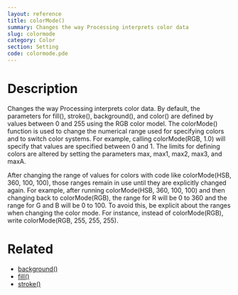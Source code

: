 ```yaml
---
layout: reference
title: colorMode()
summary: Changes the way Processing interprets color data
slug: colormode
category: Color
section: Setting
code: colormode.pde
---
```


# Description

Changes the way Processing interprets color data. By default, the parameters for fill(), stroke(), background(), and color() are defined by values between 0 and 255 using the RGB color model. The colorMode() function is used to change the numerical range used for specifying colors and to switch color systems. For example, calling colorMode(RGB, 1.0) will specify that values are specified between 0 and 1. The limits for defining colors are altered by setting the parameters max, max1, max2, max3, and maxA.

After changing the range of values for colors with code like colorMode(HSB, 360, 100, 100), those ranges remain in use until they are explicitly changed again. For example, after running colorMode(HSB, 360, 100, 100) and then changing back to colorMode(RGB), the range for R will be 0 to 360 and the range for G and B will be 0 to 100. To avoid this, be explicit about the ranges when changing the color mode. For instance, instead of colorMode(RGB), write colorMode(RGB, 255, 255, 255). 
# Related

- [background()](background.html)
- [fill()](fill.html)
- [stroke()](stroke.html)
